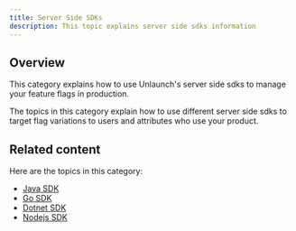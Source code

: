 ```yaml
---
title: Server Side SDKs
description: This topic explains server side sdks information
---
```


## Overview

This category explains how to use Unlaunch's server side sdks to manage your feature flags in production.

The topics in this category explain how to use different server side sdks to target flag variations to users and attributes who use your product.

## Related content

Here are the topics in this category:

* [Java SDK](/docs/server-side-sdks/java-sdk)
* [Go SDK](/docs/server-side-sdks/go-sdk)
* [Dotnet SDK](/docs/server-side-sdks/dotnet-sdk)
* [Nodejs SDK](/docs/server-side-sdks/nodejs-sdk)